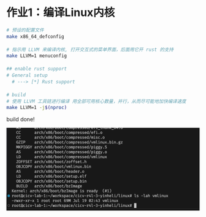 # 作业1：编译Linux内核


```bash
# 预设的配置文件
make x86_64_defconfig

# 指示用 LLVM 来编译内核, 打开交互式的菜单界面，后面用它开 rust 的支持
make LLVM=1 menuconfig

## enable rust support
# General setup
  # ---> [*] Rust support

# build
# 使用 LLVM 工具链进行编译 用全部可用核心数量，并行，从而尽可能地加快编译速度
make LLVM=1 -j$(nproc)
```

build done!

![](./assets/homework-1-build-linux-kernel-1.png)
